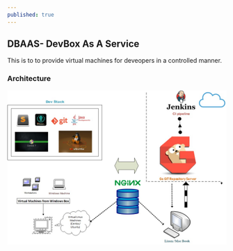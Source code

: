 ```yaml
---
published: true
---
```

## DBAAS- DevBox As A Service

This is to to provide virtual machines for deveopers in a controlled manner.

### Architecture
![dbaas.jpg](/public/dbaas.jpg)
